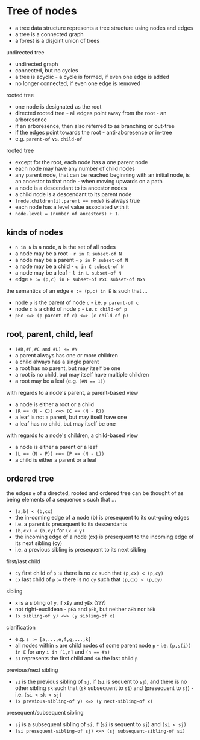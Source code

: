 
<!-- ======================================================================= -->
# Tree of nodes

* a tree data structure represents a tree structure using nodes and edges
* a tree is a connected graph
* a forest is a disjoint union of trees

undirected tree

* undirected graph
* connected, but no cycles
* a tree is acyclic - a cycle is formed, if even one edge is added
* no longer connected, if even one edge is removed

rooted tree

* one node is designated as the root
* directed rooted tree - all edges point away from the root - an arboresence
* if an arboresence, then also referred to as branching or out-tree
* if the edges point towards the root - anti-aboresence or in-tree
* e.g. `parent-of` vs. `child-of`

rooted tree

* except for the root, each node has a one parent node
* each node may have any number of child nodes
* any parent node, that can be reached beginning with an initial node,
  is an ancestor to that node - when moving upwards on a path
* a node is a descendant to its ancestor nodes
* a child node is a descendant to its parent node
* `(node.children[i].parent == node)` is always true
* each node has a level value associated with it
* `node.level = (number of ancestors) + 1`.

<!-- ======================================================================= -->
## kinds of nodes

* `n in N` is a node, `N` is the set of all nodes
* a node may be a root - `r in R subset-of N`
* a node may be a parent - `p in P subset-of N`
* a node may be a child - `c in C subset-of N`
* a node may be a leaf - `l in L subset-of N`
* edge `e := (p,c) in E subset-of PxC subset-of NxN`

the semantics of an edge `e := (p,c) in E` is such that ...

* node `p` is the parent of node `c` - i.e. `p parent-of c`
* node `c` is a child of node `p` - i.e. `c child-of p`
* `pEc <=> (p parent-of c) <=> (c child-of p)`

<!-- ======================================================================= -->
## root, parent, child, leaf

* `(#R,#P,#C and #L) <= #N`
* a parent always has one or more children
* a child always has a single parent
* a root has no parent, but may itself be one
* a root is no child, but may itself have multiple children
* a root may be a leaf (e.g. `(#N == 1)`)

with regards to a node's parent, a parent-based view

* a node is either a root or a child
* `(R == (N - C)) <=> (C == (N - R))`
* a leaf is not a parent, but may itself have one
* a leaf has no child, but may itself be one

with regards to a node's children, a child-based view

* a node is either a parent or a leaf
* `(L == (N - P)) <=> (P == (N - L))`
* a child is either a parent or a leaf

<!-- ======================================================================= -->
## ordered tree

the edges `e` of a directed, rooted and ordered tree can be thought of as
being elements of a sequence `s` such that ...

* `(a,b) < (b,cx)`
* the in-coming edge of a node (b)
  is presequent to its out-going edges
* i.e. a parent is presequent to its descendants
* `(b,cx) < (b,cy)` for `(x < y)`
* the incoming edge of a node (cx)
  is presequent to the incoming edge of its next sibling (cy)
* i.e. a previous sibling is presequent to its next sibling

first/last child

* `cy` first child of `p` := there is no `cx` such that `(p,cx) < (p,cy)`
* `cx` last child of `p` := there is no `cy` such that `(p,cx) < (p,cy)`

sibling

* `x` is a sibling of `y`, if `xEy` and `yEx` (???)
* not right-euclidean - `pEa` and `pEb`, but neither `aEb` nor `bEb`
* `(x sibling-of y) <=> (y sibling-of x)`

clarification

* e.g. `s := [a,...,e,f,g,...,k]`
* all nodes within `s` are child nodes of some parent node `p` -
  i.e. `(p,s(i)) in E` for any `i in [1,n]` and `(n == #s)`
* `s1` represents the first child and `sn` the last child `p`

previous/next sibling

* `si` is the previous sibling of `sj`,
  if (`si` is sequent to `sj`), and there is no other sibling `sk` such that
  (`sk` subsequent to `si`) and (presequent to `sj`) - i.e. `(si < sk < sj)`
* `(x previous-sibling-of y) <=> (y next-sibling-of x)`

presequent/subsequent sibling

* `sj` is a subsequent sibling of `si`,
  if (`si` is sequent to `sj`) and `(si < sj)`
* `(si presequent-sibling-of sj) <=> (sj subsequent-sibling-of si)`
